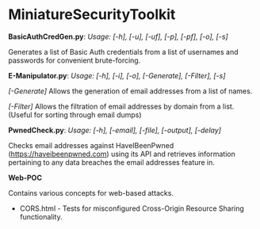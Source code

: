 # MiniatureSecurityToolkit

**BasicAuthCredGen.py**:  *Usage: [-h], [-u], [-uf], [-p], [-pf], [-o], [-s]*


Generates a list of Basic Auth credentials from a list of usernames and passwords for convenient brute-forcing.

**E-Manipulator.py**:  *Usage: [-h], [-i], [-o], [-Generate], [-Filter], [-s]*


*[-Generate]* Allows the generation of email addresses from a list of names.


*[-Filter]* Allows the filtration of email addresses by domain from a list. (Useful for sorting through email dumps)

**PwnedCheck.py**:  *Usage: [-h], [-email], [-file], [-output], [-delay]*


Checks email addresses against HaveIBeenPwned (https://haveibeenpwned.com) using its API and retrieves information pertaining to any data breaches the email addresses feature in.

**Web-POC**

Contains various concepts for web-based attacks.
 - CORS.html - Tests for misconfigured Cross-Origin Resource Sharing functionality.
